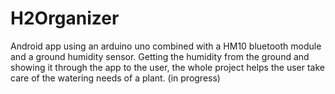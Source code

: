# H2Organizer
Android app using an arduino uno combined with a HM10 bluetooth module and a ground humidity sensor. Getting the humidity from the ground and showing it through the app to the user, the whole project helps the user take care of the watering needs of a plant. (in progress)
